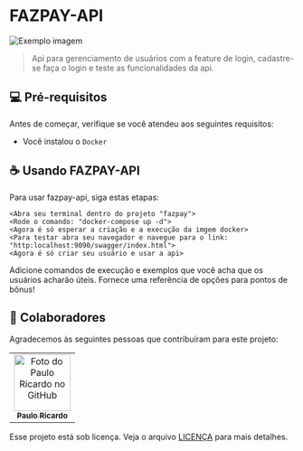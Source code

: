 # FAZPAY-API

<img src="imagem.png" alt="Exemplo imagem">

> Api para gerenciamento de usuários com a feature de login, cadastre-se faça o login e teste as funcionalidades da api.

## 💻 Pré-requisitos

Antes de começar, verifique se você atendeu aos seguintes requisitos:

- Você instalou o `Docker`

## ☕ Usando FAZPAY-API

Para usar fazpay-api, siga estas etapas:

```
<Abra seu terminal dentro do projeto "fazpay">
<Rode o comando: "docker-compose up -d">
<Agora é só esperar a criação e a execução da imgem docker>
<Para testar abra seu navegador e navegue para o link: "http:localhost:9090/swagger/index.html">
<Agora é só criar seu usuário e usar a api>
```
Adicione comandos de execução e exemplos que você acha que os usuários acharão úteis. Fornece uma referência de opções para pontos de bônus!

## 🤝 Colaboradores

Agradecemos às seguintes pessoas que contribuíram para este projeto:

<table>
  <tr>
    <td align="center">
      <a href="#" title="defina o titulo do link">
        <img src="https://avatars3.githubusercontent.com/u/31936044" width="100px;" alt="Foto do Paulo Ricardo no GitHub"/><br>
        <sub>
          <b>Paulo Ricardo</b>
        </sub>
      </a>
    </td>
  </tr>
</table>

Esse projeto está sob licença. Veja o arquivo [LICENÇA](LICENSE.md) para mais detalhes.
